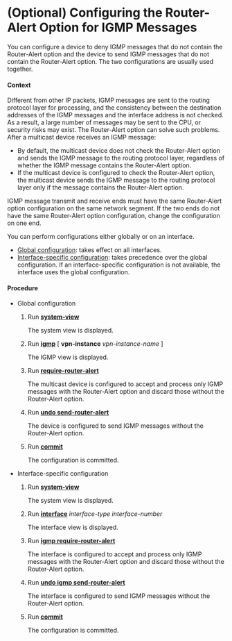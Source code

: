 (Optional) Configuring the Router-Alert Option for IGMP Messages
================================================================

You can configure a device to deny IGMP messages that do not contain the Router-Alert option and the device to send IGMP messages that do not contain the Router-Alert option. The two configurations are usually used together.

#### Context

Different from other IP packets, IGMP messages are sent to the routing protocol layer for processing, and the consistency between the destination addresses of the IGMP messages and the interface address is not checked. As a result, a large number of messages may be sent to the CPU, or security risks may exist. The Router-Alert option can solve such problems. After a multicast device receives an IGMP message:

* By default, the multicast device does not check the Router-Alert option and sends the IGMP message to the routing protocol layer, regardless of whether the IGMP message contains the Router-Alert option.
* If the multicast device is configured to check the Router-Alert option, the multicast device sends the IGMP message to the routing protocol layer only if the message contains the Router-Alert option.

IGMP message transmit and receive ends must have the same Router-Alert option configuration on the same network segment. If the two ends do not have the same Router-Alert option configuration, change the configuration on one end.

You can perform configurations either globally or on an interface.

* [Global configuration](#EN-US_TASK_0172366715__step_dc_vrp_multicast_cfg_225301): takes effect on all interfaces.
* [Interface-specific configuration](#EN-US_TASK_0172366715__step_dc_vrp_multicast_cfg_225302): takes precedence over the global configuration. If an interface-specific configuration is not available, the interface uses the global configuration.

#### Procedure

* Global configuration
  1. Run [**system-view**](cmdqueryname=system-view)
     
     
     
     The system view is displayed.
  2. Run [**igmp**](cmdqueryname=igmp) [ **vpn-instance** *vpn-instance-name* ]
     
     
     
     The IGMP view is displayed.
  3. Run [**require-router-alert**](cmdqueryname=require-router-alert)
     
     
     
     The multicast device is configured to accept and process only IGMP messages with the Router-Alert option and discard those without the Router-Alert option.
  4. Run [**undo send-router-alert**](cmdqueryname=undo+send-router-alert)
     
     
     
     The device is configured to send IGMP messages without the Router-Alert option.
  5. Run [**commit**](cmdqueryname=commit)
     
     
     
     The configuration is committed.
* Interface-specific configuration
  1. Run [**system-view**](cmdqueryname=system-view)
     
     
     
     The system view is displayed.
  2. Run [**interface**](cmdqueryname=interface) *interface-type* *interface-number*
     
     
     
     The interface view is displayed.
  3. Run [**igmp require-router-alert**](cmdqueryname=igmp+require-router-alert)
     
     
     
     The interface is configured to accept and process only IGMP messages with the Router-Alert option and discard those without the Router-Alert option.
  4. Run [**undo igmp send-router-alert**](cmdqueryname=undo+igmp+send-router-alert)
     
     
     
     The interface is configured to send IGMP messages without the Router-Alert option.
  5. Run [**commit**](cmdqueryname=commit)
     
     
     
     The configuration is committed.